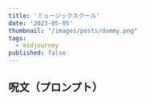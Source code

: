 ```yaml
---
title: 'ミュージックスクール'
date: '2023-05-05'
thumbnail: "/images/posts/dummy.png"
tags:
  - midjourney
published: false
---
```


## 呪文（プロンプト）
```
```